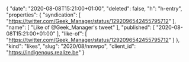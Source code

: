 {
  "date": "2020-08-08T15:21:00+01:00",
  "deleted": false,
  "h": "h-entry",
  "properties": {
    "syndication": [
      "https://twitter.com/Geek_Manager/status/1292096542455795712"
    ],
    "name": [
      "Like of @Geek_Manager's tweet"
    ],
    "published": [
      "2020-08-08T15:21:00+01:00"
    ],
    "like-of": [
      "https://twitter.com/Geek_Manager/status/1292096542455795712"
    ]
  },
  "kind": "likes",
  "slug": "2020/08/nmwpo",
  "client_id": "https://indigenous.realize.be"
}
